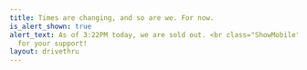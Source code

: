 ```yaml
---
title: Times are changing, and so are we. For now.
is_alert_shown: true
alert_text: As of 3:22PM today, we are sold out. <br class="ShowMobile"/>Thank you
  for your support!
layout: drivethru
---
```


